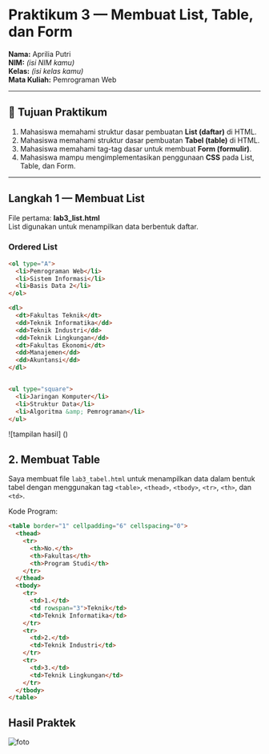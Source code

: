 # Praktikum 3 — Membuat List, Table, dan Form  
**Nama:** Aprilia Putri  
**NIM:** _(isi NIM kamu)_  
**Kelas:** _(isi kelas kamu)_  
**Mata Kuliah:** Pemrograman Web  

---

## 🎯 Tujuan Praktikum
1. Mahasiswa memahami struktur dasar pembuatan **List (daftar)** di HTML.  
2. Mahasiswa memahami struktur dasar pembuatan **Tabel (table)** di HTML.  
3. Mahasiswa memahami tag-tag dasar untuk membuat **Form (formulir)**.  
4. Mahasiswa mampu mengimplementasikan penggunaan **CSS** pada List, Table, dan Form.

---

## Langkah 1 — Membuat List
File pertama: **lab3_list.html**  
List digunakan untuk menampilkan data berbentuk daftar.

### Ordered List
```html
<ol type="A">
  <li>Pemrograman Web</li>
  <li>Sistem Informasi</li>
  <li>Basis Data 2</li>
</ol>

<dl>
  <dt>Fakultas Teknik</dt>
  <dd>Teknik Informatika</dd>
  <dd>Teknik Industri</dd>
  <dd>Teknik Lingkungan</dd>
  <dt>Fakultas Ekonomi</dt>
  <dd>Manajemen</dd>
  <dd>Akuntansi</dd>
</dl>


<ul type="square">
  <li>Jaringan Komputer</li>
  <li>Struktur Data</li>
  <li>Algoritma &amp; Pemrograman</li>
</ul>
```
![tampilan hasil] ()

## 2. Membuat Table

Saya membuat file `lab3_tabel.html` untuk menampilkan data dalam bentuk tabel dengan menggunakan tag `<table>`, `<thead>`, `<tbody>`, `<tr>`, `<th>`, dan `<td>`.

Kode Program:

```html
<table border="1" cellpadding="6" cellspacing="0">
  <thead>
    <tr>
      <th>No.</th>
      <th>Fakultas</th>
      <th>Program Studi</th>
    </tr>
  </thead>
  <tbody>
    <tr>
      <td>1.</td>
      <td rowspan="3">Teknik</td>
      <td>Teknik Informatika</td>
    </tr>
    <tr>
      <td>2.</td>
      <td>Teknik Industri</td>
    </tr>
    <tr>
      <td>3.</td>
      <td>Teknik Lingkungan</td>
    </tr>
  </tbody>
</table>

```

## Hasil Praktek 

![foto]()




